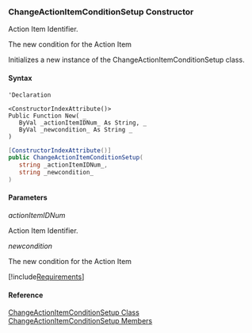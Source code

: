 ﻿### ChangeActionItemConditionSetup Constructor

Action Item Identifier.

The new condition for the Action Item

Initializes a new instance of the ChangeActionItemConditionSetup class.

#### Syntax

```vbnet
'Declaration

<ConstructorIndexAttribute()>
Public Function New( _
   ByVal _actionItemIDNum_ As String, _
   ByVal _newcondition_ As String _
)
```

```csharp
[ConstructorIndexAttribute()]
public ChangeActionItemConditionSetup( 
   string _actionItemIDNum_,
   string _newcondition_
)
```

#### Parameters

_actionItemIDNum_

Action Item Identifier.

_newcondition_

The new condition for the Action Item

[!include[Requirements](../partials/requirements.md)]

#### Reference

[ChangeActionItemConditionSetup Class](FChoice.Toolkits.Clarify~FChoice.Toolkits.Clarify.Sales.ChangeActionItemConditionSetup.md)  
[ChangeActionItemConditionSetup Members](FChoice.Toolkits.Clarify~FChoice.Toolkits.Clarify.Sales.ChangeActionItemConditionSetup_members.md)